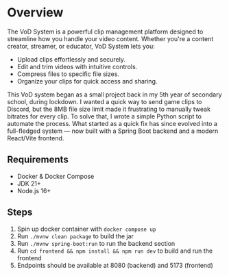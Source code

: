 # Overview
The VoD System is a powerful clip management platform designed to streamline how you handle your video content. Whether you're a content creator, streamer, or educator, VoD System lets you:

- Upload clips effortlessly and securely.
- Edit and trim videos with intuitive controls.
- Compress files to specific file sizes.
- Organize your clips for quick access and sharing.

This VoD system began as a small project back in my 5th year of secondary school, during lockdown. I wanted a quick way to send game clips to Discord, but the 8MB file size limit made it frustrating to manually tweak bitrates for every clip. To solve that, I wrote a simple Python script to automate the process. What started as a quick fix has since evolved into a full-fledged system — now built with a Spring Boot backend and a modern React/Vite frontend.

## Requirements
- Docker & Docker Compose
- JDK 21+
- Node.js 16+
## Steps
1. Spin up docker container with `docker compose up`
2. Run `./mvnw clean package` to build the jar
3. Run `./mvnw spring-boot:run` to run the backend section
4. Run `cd frontend && npm install && npm run dev` to build and run the frontend
5. Endpoints should be available at 8080 (backend) and 5173 (frontend)